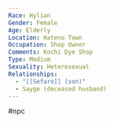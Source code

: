 ```yaml
---
Race: Hylian
Gender: Female
Age: Elderly
Location: Hateno Town
Occupation: Shop Owner
Comments: Kochi Dye Shop
Type: Medium
Sexuality: Heterosexual
Relationships:
  - "[[Sefaro]] (son)"
  - Sayge (deceased husband)
---
```

 #npc 

